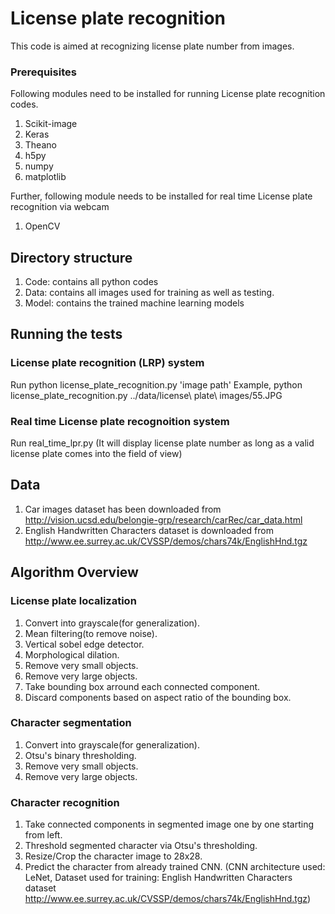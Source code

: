 # License plate recognition

This code is aimed at recognizing license plate number from images. 

### Prerequisites
Following modules need to be installed for running License plate recognition codes.
1.  Scikit-image
2.  Keras
3.  Theano
4.  h5py
5.  numpy
6.  matplotlib

Further, following module needs to be installed for real time License plate recognition via webcam
1.  OpenCV

## Directory structure
1.  Code: contains all python codes
2.  Data: contains all images used for training as well as testing.
3.  Model: contains the trained machine learning models

## Running the tests

### License plate recognition (LRP) system
Run python license_plate_recognition.py 'image path'
Example, python license_plate_recognition.py ../data/license\ plate\ images/55.JPG

### Real time License plate recognoition system
Run real_time_lpr.py 
(It will display license plate number as long as a valid license plate comes into the field of view)

## Data

1. Car images dataset has been downloaded from http://vision.ucsd.edu/belongie-grp/research/carRec/car_data.html
2. English Handwritten Characters dataset is downloaded from http://www.ee.surrey.ac.uk/CVSSP/demos/chars74k/EnglishHnd.tgz


## Algorithm Overview
### License plate localization
1. Convert into grayscale(for generalization).
2. Mean filtering(to remove noise).
3. Vertical sobel edge detector.
4. Morphological dilation.
5. Remove very small objects.
6. Remove very large objects.
7. Take bounding box arround each connected component.
8. Discard components based on aspect ratio of the bounding box.


### Character segmentation
1. Convert into grayscale(for generalization).
2. Otsu's binary thresholding.
3. Remove very small objects.
4. Remove very large objects.


### Character recognition
1. Take connected components in segmented image one by one starting from left.
2. Threshold segmented character via Otsu's thresholding.
3. Resize/Crop the character image to 28x28.
4. Predict the character from already trained CNN. (CNN architecture used: LeNet, Dataset used for training: English Handwritten Characters dataset http://www.ee.surrey.ac.uk/CVSSP/demos/chars74k/EnglishHnd.tgz)
